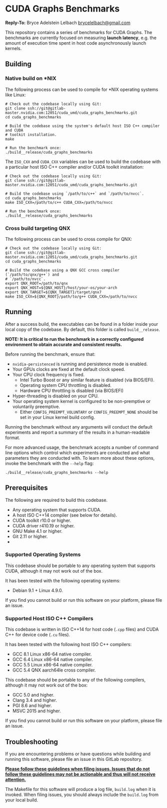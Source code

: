 # CUDA Graphs Benchmarks

**Reply-To:** Bryce Adelstein Lelbach <brycelelbach@gmail.com>

This repository contains a series of benchmarks for CUDA Graphs. The
benchmarks are currently focused on measuring **launch latency**, e.g. the
amount of execution time spent in host code asynchronously launch kernels.

## Building

### Native build on *NIX

The following process can be used to compile for *NIX operating systems like Linux:

```
# Check out the codebase locally using Git:
git clone ssh://git@gitlab-master.nvidia.com:12051/cuda_umd/cuda_graphs_benchmarks.git
cd cuda_graphs_benchmarks

# Build the codebase using the system's default host ISO C++ compiler and CUDA
# toolkit installation.
make 

# Run the benchmark once:
./build__release/cuda_graphs_benchmarks
```

The `ISO_CXX` and `CUDA_CXX` variables can be used to build the codebase with a
particular host ISO C++ compiler and/or CUDA toolkit installation:

```
# Check out the codebase locally using Git:
git clone ssh://git@gitlab-master.nvidia.com:12051/cuda_umd/cuda_graphs_benchmarks.git

# Build the codebase using `/path/to/c++` and `/path/to/nvcc`.
cd cuda_graphs_benchmarks
make ISO_CXX=/path/to/c++ CUDA_CXX=/path/to/nvcc

# Run the benchmark once:
./build__release/cuda_graphs_benchmarks
```

### Cross build targeting QNX

The following process can be used to cross compile for QNX:

```
# Check out the codebase locally using Git:
git clone ssh://git@gitlab-master.nvidia.com:12051/cuda_umd/cuda_graphs_benchmarks.git
cd cuda_graphs_benchmarks

# Build the codebase using a QNX GCC cross compiler (`/path/to/qnx/g++`) and
# `/path/to/nvcc`. 
export QNX_ROOT=/path/to/qnx
export QNX_HOST=${QNX_HOST}/host/your-os/your-arch
export QNX_TARGET=${QNX_TARGET}/target/qnx7 
make ISO_CXX=${QNX_ROOT}/path/to/g++ CUDA_CXX=/path/to/nvcc
```

## Running

After a success build, the executables can be found in a folder inside your
local copy of the codebase. By default, this folder is called `build__release`.

**NOTE: It is critical to run the benchmark in a correctly configured environment
to obtain accurate and consistent results.**

Before running the benchmark, ensure that:

- `nvidia-persistenced` is running and persistence mode is enabled.
- Your GPUs clocks are fixed at the default clock speed.
- Your CPU clock frequency is fixed.
  - Intel Turbo Boost or any similar feature is disabled (via BIOS/EFI).
  - Operating system CPU throttling is disabled.
  - Hardware CPU throttling is disabled (via BIOS/EFI)
- Hyper-threading is disabled on your CPU.
- Your operating system kernel is configured to be non-premptive or voluntarily preemptive.
  - Either `CONFIG_PREEMPT_VOLUNTARY` or `CONFIG_PREEMPT_NONE` should be set in your Linux kernel build config.

Running the benchmark without any arguments will conduct the default
experiments and report a summary of the results in a human-readable format.

For more advanced usage, the benchmark accepts a number of command line
options which control which experiments are conducted and what parameters
they are conducted with. To learn more about these options, invoke the benchmark
with the `--help` flag:

``
./build__release/cuda_graphs_benchmarks --help
``

## Prerequisites

The following are required to build this codebase.

- Any operating system that supports CUDA.
- A host ISO C++14 compiler (see below for details).
- CUDA toolkit r10.0 or higher.
- CUDA driver r410.19 or higher.
- GNU Make 4.1 or higher.
- Git 2.11 or higher.
-
### Supported Operating Systems

This codebase should be portable to any operating system that supports CUDA,
although it may not work out of the box.

It has been tested with the following operating systems:

- Debian 9.1 + Linux 4.9.0.

If you find you cannot build or run this software on your platform, please file
an issue.

### Supported Host ISO C++ Compilers

This codebase is written in ISO C++14 for host code (`.cpp` files) and CUDA C++
for device code (`.cu` files).

It has been tested with the following host ISO C++ compilers:

- GCC 8.1 Linux x86-64 native compiler.
- GCC 6.4 Linux x86-64 native compiler.
- GCC 5.5 Linux x86-64 native compiler.
- GCC 5.4 QNX aarch64le cross compiler.

This codebase should be portable to any of the following compilers, although it
may not work out of the box:

- GCC 5.0 and higher.
- Clang 3.4 and higher.
- PGI 8.6 and higher.
- MSVC 2015 and higher.

If you find you cannot build or run this software on your platform, please file
an issue.

## Troubleshooting

If you are encountering problems or have questions while building and running
this software, please file an issue in this GitLab repository.

**[Please follow these guidelines when filing issues. Issues that do not follow these guidelines may not be actionable and thus will not receive attention.](https://github.com/brycelelbach/cpp_bug_reporting_guidelines)**

The Makefile for this software will produce a log file, `build.log` when it is
invoked. When filing issues, you should always include the `build.log` from your
local build.

